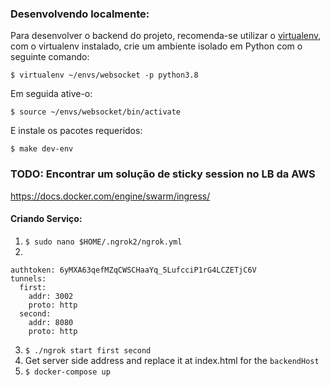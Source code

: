 ### Desenvolvendo localmente:

Para desenvolver o backend do projeto, recomenda-se utilizar o [virtualenv](https://virtualenv.pypa.io/en/latest/installation.html#via-pip), 
com o virtualenv instalado, crie um ambiente isolado em Python com o seguinte comando:

`$ virtualenv ~/envs/websocket -p python3.8`

Em seguida ative-o:

`$ source ~/envs/websocket/bin/activate`

E instale os pacotes requeridos:

`$ make dev-env`

### TODO: Encontrar um solução de sticky session no LB da AWS

https://docs.docker.com/engine/swarm/ingress/

#### Criando Serviço:

1. `$ sudo nano $HOME/.ngrok2/ngrok.yml`
2. 
```
authtoken: 6yMXA63qefMZqCWSCHaaYq_5LufcciP1rG4LCZETjC6V
tunnels:
  first:
    addr: 3002
    proto: http    
  second:
    addr: 8080
    proto: http
```
3. `$ ./ngrok start first second`
4. Get server side address and replace it at index.html for the `backendHost`
5. `$ docker-compose up`